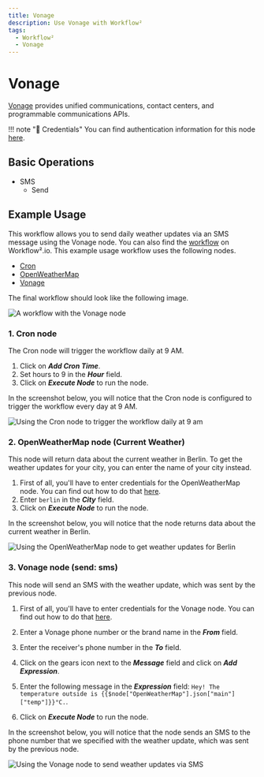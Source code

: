 ```yaml
---
title: Vonage
description: Use Vonage with Workflow²
tags:
  - Workflow²
  - Vonage
---
```

# Vonage

[Vonage](https://vonage.com/) provides unified communications, contact centers, and programmable communications APIs.

!!! note "🔑 Credentials"
    You can find authentication information for this node [here](/workflow/integrations/credentials/vonage/).


## Basic Operations

* SMS
    * Send

## Example Usage

This workflow allows you to send daily weather updates via an SMS message using the Vonage node. You can also find the [workflow](https://WF².io/workflows/723) on Workflow².io. This example usage workflow uses the following nodes.
- [Cron](/workflow/integrations/core-nodes/workflow-nodes-base.cron/)
- [OpenWeatherMap](/workflow/integrations/nodes/workflow-nodes-base.openWeatherMap/)
- [Vonage]()

The final workflow should look like the following image.

![A workflow with the Vonage node](/_images/integrations/nodes/vonage/workflow.png)

### 1. Cron node

The Cron node will trigger the workflow daily at 9 AM.

1. Click on ***Add Cron Time***.
2. Set hours to 9 in the ***Hour*** field.
3. Click on ***Execute Node*** to run the node.

In the screenshot below, you will notice that the Cron node is configured to trigger the workflow every day at 9 AM.

![Using the Cron node to trigger the workflow daily at 9 am](/_images/integrations/nodes/vonage/cron_node.png)

### 2. OpenWeatherMap node (Current Weather)

This node will return data about the current weather in Berlin. To get the weather updates for your city, you can enter the name of your city instead.

1. First of all, you'll have to enter credentials for the OpenWeatherMap node. You can find out how to do that [here](/workflow/integrations/credentials/openWeatherMap/).
2. Enter `berlin` in the ***City*** field.
3. Click on ***Execute Node*** to run the node.

In the screenshot below, you will notice that the node returns data about the current weather in Berlin.

![Using the OpenWeatherMap node to get weather updates for Berlin](/_images/integrations/nodes/vonage/openweathermap_node.png)

### 3. Vonage node (send: sms)

This node will send an SMS with the weather update, which was sent by the previous node.

1. First of all, you'll have to enter credentials for the Vonage node. You can find out how to do that [here](/workflow/integrations/credentials/vonage/).
2. Enter a Vonage phone number or the brand name in the ***From*** field.
3. Enter the receiver's phone number in the ***To*** field.
4. Click on the gears icon next to the ***Message*** field and click on ***Add Expression***.

5. Enter the following message in the ***Expression*** field: `Hey! The temperature outside is {{$node["OpenWeatherMap"].json["main"]["temp"]}}°C.`.
6. Click on ***Execute Node*** to run the node.


In the screenshot below, you will notice that the node sends an SMS to the phone number that we specified with the weather update, which was sent by the previous node.

![Using the Vonage node to send weather updates via SMS](/_images/integrations/nodes/vonage/vonage_node.png)





